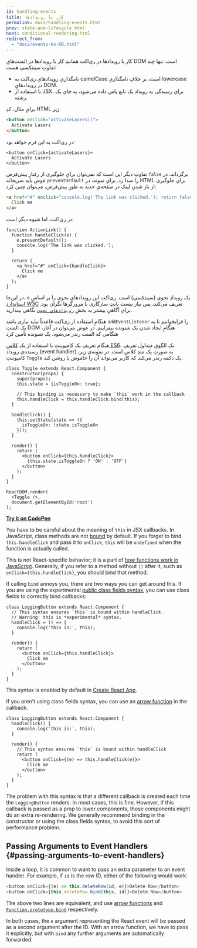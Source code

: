 ```yaml
---
id: handling-events
title: کار با رویدادها
permalink: docs/handling-events.html
prev: state-and-lifecycle.html
next: conditional-rendering.html
redirect_from:
  - "docs/events-ko-KR.html"
---
```


کار با رویدادها در ری‌اکت همانندِ کار با رویدادها در المنت‌هایِ DOM است. تنها چند تفاوتِ سینتکسی هست:

* نامگذاریِ رویدادهایِ ری‌اکت به camelCase است، بر خلافِ نامگذاریِ lowercase در رویدادهایِ DOM.
* با استفاده از JSX، برایِ رسیدگی به رویداد یک تابع پاس داده می‌شود، به جایِ یک رشته.

برایِ مثال، کدِ HTML زیر

```html
<button onclick="activateLasers()">
  Activate Lasers
</button>
```

در ری‌اکت به این فرم خواهد بود:

```js{1}
<button onClick={activateLasers}>
  Activate Lasers
</button>
```

تفاوتِ دیگر این است که نمی‌توان برایِ جلوگیری از رفتارِ پیش‌فرض `false` برگرداند. در عوض باید صریحانه `preventDefault` را صدا زد.
برایِ نمونه، در HTML برایِ جلوگیری از باز شدنِ لینک در صفحه‌یِ جدید به طورِ پیش‌فرض، می‌توان چنین کرد:

```html
<a href="#" onclick="console.log('The link was clicked.'); return false">
  Click me
</a>
```

در ری‌اکت، اما شیوه دیگر است:

```js{2-5,8}
function ActionLink() {
  function handleClick(e) {
    e.preventDefault();
    console.log('The link was clicked.');
  }

  return (
    <a href="#" onClick={handleClick}>
      Click me
    </a>
  );
}
```

در این‌جا، `e` یک رویدادِ نحوی (سینتکسی) است. ری‌اکت این رویدادهایِ نحوی را بر اساسِ [استانداردِ W3C](https://www.w3.org/TR/DOM-Level-3-Events/) تعریف می‌کند، پس نیاز نیست بابتِ سازگاری با مرورگرها نگران بود.
برایِ آگاهیِ بیشتر به بخشِ [`رویدادهایِ نحوی`](/docs/events.html) نگاهی بیندازید.

هنگامِ استفاده از ری‌اکت قاعدتاً نباید نیازی باشد `addEventListener` را فرابخوانیم تا به یک المنتِ DOM هنگامِ ایجاد شدن یک شنونده بیفزاییم. در عوض می‌توان در آغاز، هنگامی که المنت رندر می‌شود، یک شنونده تأمین کرد

هنگامِ تعریفِ یک کامپوننت با استفاده از یک [کلاسِ ES6](https://developer.mozilla.org/en/docs/Web/JavaScript/Reference/Classes)، یک الگویِ متداول تعریفِ رسنده‌یِ رویداد (event handler) به صورتِ یک متدِ کلاس است.
در نمونه‌یِ زیر، کامپوننتِ `Toggle` یک دکمه رندر می‌کند که کاربر می‌تواند آن را خاموش یا روشن کند.

```js{6,7,10-14,18}
class Toggle extends React.Component {
  constructor(props) {
    super(props);
    this.state = {isToggleOn: true};

    // This binding is necessary to make `this` work in the callback
    this.handleClick = this.handleClick.bind(this);
  }

  handleClick() {
    this.setState(state => ({
      isToggleOn: !state.isToggleOn
    }));
  }

  render() {
    return (
      <button onClick={this.handleClick}>
        {this.state.isToggleOn ? 'ON' : 'OFF'}
      </button>
    );
  }
}

ReactDOM.render(
  <Toggle />,
  document.getElementById('root')
);
```

[**Try it on CodePen**](https://codepen.io/gaearon/pen/xEmzGg?editors=0010)

You have to be careful about the meaning of `this` in JSX callbacks. In JavaScript, class methods are not [bound](https://developer.mozilla.org/en/docs/Web/JavaScript/Reference/Global_objects/Function/bind) by default. If you forget to bind `this.handleClick` and pass it to `onClick`, `this` will be `undefined` when the function is actually called.

This is not React-specific behavior; it is a part of [how functions work in JavaScript](https://www.smashingmagazine.com/2014/01/understanding-javascript-function-prototype-bind/). Generally, if you refer to a method without `()` after it, such as `onClick={this.handleClick}`, you should bind that method.

If calling `bind` annoys you, there are two ways you can get around this. If you are using the experimental [public class fields syntax](https://babeljs.io/docs/plugins/transform-class-properties/), you can use class fields to correctly bind callbacks:

```js{2-6}
class LoggingButton extends React.Component {
  // This syntax ensures `this` is bound within handleClick.
  // Warning: this is *experimental* syntax.
  handleClick = () => {
    console.log('this is:', this);
  }

  render() {
    return (
      <button onClick={this.handleClick}>
        Click me
      </button>
    );
  }
}
```

This syntax is enabled by default in [Create React App](https://github.com/facebookincubator/create-react-app).

If you aren't using class fields syntax, you can use an [arrow function](https://developer.mozilla.org/en/docs/Web/JavaScript/Reference/Functions/Arrow_functions) in the callback:

```js{7-9}
class LoggingButton extends React.Component {
  handleClick() {
    console.log('this is:', this);
  }

  render() {
    // This syntax ensures `this` is bound within handleClick
    return (
      <button onClick={(e) => this.handleClick(e)}>
        Click me
      </button>
    );
  }
}
```

The problem with this syntax is that a different callback is created each time the `LoggingButton` renders. In most cases, this is fine. However, if this callback is passed as a prop to lower components, those components might do an extra re-rendering. We generally recommend binding in the constructor or using the class fields syntax, to avoid this sort of performance problem.

## Passing Arguments to Event Handlers {#passing-arguments-to-event-handlers}

Inside a loop, it is common to want to pass an extra parameter to an event handler. For example, if `id` is the row ID, either of the following would work:

```js
<button onClick={(e) => this.deleteRow(id, e)}>Delete Row</button>
<button onClick={this.deleteRow.bind(this, id)}>Delete Row</button>
```

The above two lines are equivalent, and use [arrow functions](https://developer.mozilla.org/en-US/docs/Web/JavaScript/Reference/Functions/Arrow_functions) and [`Function.prototype.bind`](https://developer.mozilla.org/en-US/docs/Web/JavaScript/Reference/Global_objects/Function/bind) respectively.

In both cases, the `e` argument representing the React event will be passed as a second argument after the ID. With an arrow function, we have to pass it explicitly, but with `bind` any further arguments are automatically forwarded.
